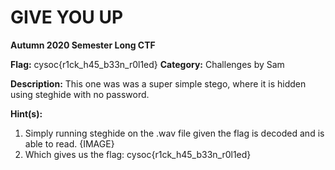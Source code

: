 # GIVE YOU UP
**Autumn 2020 Semester Long CTF**

**Flag:** cysoc{r1ck_h45_b33n_r0l1ed}
**Category:** Challenges by Sam

**Description:** This one was was a super simple stego, where it is hidden using steghide with no password.

**Hint(s):** 

1. Simply running steghide on the .wav file given the flag is decoded and is able to read. {IMAGE}
2. Which gives us the flag: cysoc{r1ck_h45_b33n_r0l1ed}
